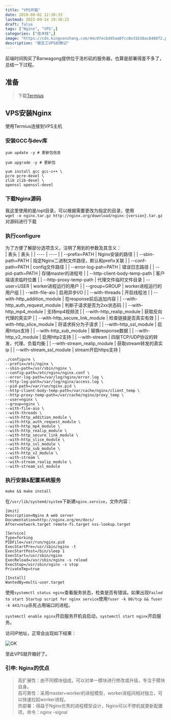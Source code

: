 ```yaml
---
title: "VPS开箱"
date: 2018-08-02 12:30:33
lastmod: 2022-09-14 19:30:23
draft: false
tags: ["Nginx", "VPS",]
categories: ["技术栈",]
image: "https://cdn.kingsonzhang.com/44c07ecbdd5aa0fcc8e31b38ac8408f2.png"
description: "搬瓦工VPS折腾记"
---
```


前端时间购买了Banwagong提供位于洛杉矶的服务器，也算是部署得差不多了，总结一下过程。

## 准备
> 下载[Termius](https://termius.com/)

## VPS安装Nginx

使用Termius连接到VPS主机

### 安装GCC与dev库
```shell
yum update -y # 更新包信息

yum upgrade -y # 更新包

yum install gcc gcc-c++ \ 
pcre pcre-devel \
zlib zlib-devel \
openssl openssl-devel 
```

### 下载Nginx源码

我这里使用的是/opt目录，可以根据需要更改为指定的目录，使用  
`wget -o nginx.tar.gz http://nginx.org/download/nginx-{version}.tar.gz`  
对源码进行下载

### 执行configure

为了方便了解部分选项含义，注明了用到的参数及其含义：  
|  表头   | 表头  |
|  ----  | ----  |
| --prefix=PATH  | Nginx安装的路径 |
| --sbin-path=PATH | 指定Nginx二进制文件路径，默认和prefix关联 |
| --conf-path=PATH | config文件路径 |
| --error-log-pah=PATH | 错误日志路径 |
| --pid-path=PATH | 存储master的进程号 |
| --http-client-body-temp-path | 客户端请求临时位置 |
| --http-proxy-temp-path | 代理文件临时文件目录
| --user=USER | worker进程运行的用户 |
| --group=GROUP | worker进程运行的用户组 |
| --with-file-aio | 启用异步I/O |
| --with-threads | 开启线程池 |
| --with-http_addition_module | 在response前后追加内容 |
| --with-http_auth_request_module | 判断子请求是否为2xx状态码 |
| --with-http_mp4_module | 支持mp4视频流 |
| --with-http_realip_module | 获取反向代理的真实IP |
| --with-http_secure_link_module | 检查链接是否真实有效 |
| --with-http_slice_module | 将请求拆分为子请求 |
| --with-http_ssl_module | 启用https支持 |
| --with-http_sub_module | 替换response数据 |
| --with-http_v2_module | 启用http2支持 |
| --with-stream | 四层TCP/UDP协议的转发、代理、负载均衡 |
| --with-stream_realip_module | 获取stream转发的真实ip |
| --with-stream_ssl_module | stream开启https支持 |
```shell
./configure \
--prefix=/etc/nginx \
--sbin-path=/usr/sbin/nginx \
--config-path=/etc/nginx/nginx.conf \
--error-log-path=/var/log/nginx/error.log \
--http-log-path=/var/log/nginx/access.log \
--pid-path=/var/run/nginx.pid \
--http-client-body-temp-path=/var/cache/nginx/client_temp \
--http-proxy-temp-path=/var/cache/nginx/proxy_temp \
--user=nginx \
--group=nginx \
--with-file-aio \
--with-threads \
--with-http_addition_module \
--with-http_auth_request_module \
--with-http_mp4_module \
--with-http_realip_module \
--with-http_secure_link_module \
--with-http_slice_module \
--with-http_ssl_module \
--with-http_sub_module \
--with-http_v2_module \
--with-stream \
--with-stream_realip_module \
--with-stream_ssl_module
```
### 执行安装&配置系统服务

```shell
make &$ make install
```
在`/usr/lib/systemd/system`下新建`nginx.service`，文件内容：
```shell
[Unit]
Description=Nginx A web server
Documentation=http://nginx.org/en/docs/
After=network.target remote-fs.target nss-lookup.target

[Service]
Type=forking
PIDFile=/var/run/nginx.pid
ExecStartPre=/usr/sbin/nginx -t
ExecStartPost=/bin/sleep 1
ExecStart=/usr/sbin/nginx
ExecReload=/usr/sbin/nginx -s reload
ExecStop=/usr/sbin/nginx -s stop
PrivateTmp=true

[Install]
WantedBy=multi-user.target
```
使用`systemctl status nginx`查看服务状态，检查是否有错误。如果出现`Failed to start Startup script for nginx service`使用`fuser -k 80/tcp && fuser -k 443/tcp`杀死占用端口的进程。  

`systemctl enable nginx`开启服务开机自启动，`systemctl start nginx`开启服务。  

访问IP地址，正常会出现如下结果：

![OK](https://cdn.kingsonzhang.com/377ca9c9bcb148f3a57d52573df96c81.png)

至此VPS就开箱好了。

### 引申: Nginx的优点

> 高扩展性：由不同模块组成，可以对单一模块进行修改或升级，专注于模块自身。  
> 高可靠性：采用master+worker的进程模型，worker进程间相对独立，可以快速拉起worker进程。  
> 热部署：得益于Nginx优秀的进程模型设计，Nginx可以不停机就更新配置项，命令：nginx -signal